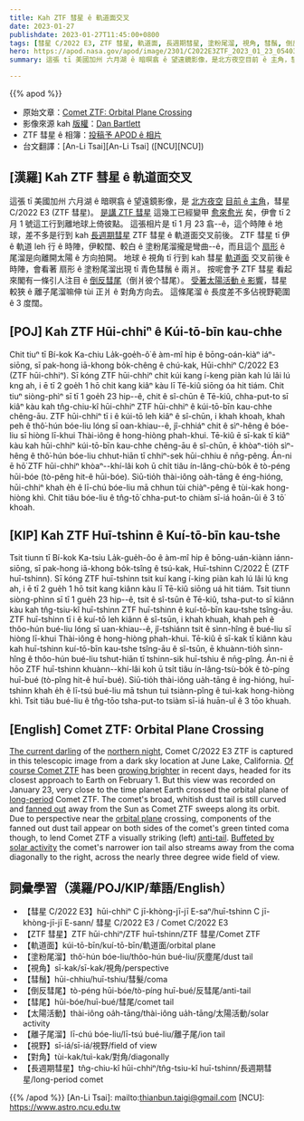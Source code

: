 ```yaml
---
title: Kah ZTF 彗星 ê 軌道面交叉
date: 2023-01-27
publishdate: 2023-01-27T11:45:00+0800
tags: [彗星 C/2022 E3, ZTF 彗星, 軌道面, 長週期彗星, 塗粉尾溜, 視角, 彗鬚, 倒反彗尾, 彗尾, 太陽活動, 離子尾溜, 視野, 對角]
hero: https://apod.nasa.gov/apod/image/2301/C2022E3ZTF_2023_01_23_054036PST_DEBartlett1024.jpg
summary: 這張 tī 美國加州 六月湖 ê 暗暝翕 ê 望遠鏡影像，是北方夜空目前 ê 主角，彗星 C/2022 E3 (ZTF 彗星)。

---
```


{{% apod %}}

- 原始文章：[Comet ZTF: Orbital Plane Crossing](https://apod.nasa.gov/apod/ap230127.html)
- 影像來源 kah [版權][copyright]：[Dan Bartlett](https://www.astrobin.com/users/h2ologg/)
- ZTF 彗星 ê 相簿：[投稿予 APOD ê 相片](https://www.facebook.com/media/set/?set=a.172146088847310&type=3)
- 台文翻譯：[An-Li Tsai][An-Li Tsai] ([NCU][NCU])

## [漢羅] Kah ZTF 彗星 ê 軌道面交叉
這張 tī 美國加州 六月湖 ê 暗暝翕 ê 望遠鏡影像，是 [北方夜空][northern night] [目前 ê 主角][The current darling]，彗星 C/2022 E3 (ZTF 彗星)。
[是講 ZTF 彗星][Of course Comet ZTF] 這幾工已經變甲 [愈來愈光][growing brighter] 矣，伊會 tī 2 月 1 號這工行到離地球上倚彼點。
這張相片是 tī 1 月 23 翕--ê，這个時陣 ê 地球，差不多是行到 kah [長週期彗星][long-period] ZTF 彗星 ê 軌道面交叉前後。
ZTF 彗星 tī 伊 ê 軌道 leh 行 ê 時陣，伊較闊、較白 ê 塗粉尾溜攏是彎曲--ê，而且這个 [扇形][fanned out] ê 尾溜是向離開太陽 ê 方向拍開。
地球 ê 視角 tī 行到 kah 彗星 [軌道面][orbital plane] 交叉前後 ê 時陣，會看著 扇形 ê 塗粉尾溜出現 tī 青色彗鬚 ê 兩爿。
按呢會予 ZTF 彗星 看起來閣有一條引人注目 ê [倒反彗尾][anti-tail]（倒爿彼个彗尾）。
[受著太陽活動 ê 影響][Buffeted by solar activity]，彗星較狹 ê 離子尾溜嘛伸 tùi 正爿 ê 對角方向去。
這條尾溜 ê 長度差不多佔視野範圍 ê 3 度闊。

## [POJ] Kah ZTF Hūi-chhiⁿ ê Kúi-tō-bīn kau-chhe
Chit tiuⁿ tī Bí-kok Ka-chiu La̍k-goe̍h-ô͘ ê àm-mî hip ê bōng-oán-kiàⁿ iáⁿ-siōng, sī pak-hong iā-khong bo̍k-chêng ê chú-kak, Hūi-chhiⁿ C/2022 E3 (ZTF hūi-chhiⁿ).
Sī kóng ZTF hūi-chhiⁿ chit kúi kang í-keng piàn kah lú lâi lú kng ah, i ē tī 2 goe̍h 1 hō chit kang kiâⁿ kàu lī Tē-kiû siōng óa hit tiám.
Chit tiuⁿ siòng-phìⁿ sī tī 1 goe̍h 23 hip--ê, chit ê sî-chūn ê Tē-kiû, chha-put-to sī kiâⁿ kàu kah tn̂g-chiu-kî hūi-chhiⁿ ZTF hūi-chhiⁿ ê kúi-tō-bīn kau-chhe chêng-āu.
ZTF hūi-chhiⁿ tī i ê kúi-tō leh kiâⁿ ê sî-chūn, i khah khoah, khah peh ê thô͘-hún bóe-liu lóng sī oan-khiau--ê, jî-chhiáⁿ chit ê sìⁿ-hêng ê bóe-liu sī hiòng lī-khui Thài-iông ê hong-hiòng phah-khui.
Tē-kiû ē sī-kak tī kiâⁿ kàu kah hūi-chhiⁿ kúi-tō-bīn kau-chhe chêng-āu ê sî-chūn, ē khòaⁿ-tio̍h sìⁿ-hêng ê thô͘-hún bóe-liu chhut-hiān tī chhiⁿ-sek hūi-chhiu ê nn̄g-pêng.
Án-ni ē hō͘ ZTF hūi-chhiⁿ khòaⁿ--khí-lâi koh ū chi̍t tiâu ín-lâng-chù-bo̍k ê tò-péng hūi-bóe (tò-pêng hit-ê hūi-bóe).
Siū-tio̍h thài-iông oa̍h-tāng ê éng-hióng, hūi-chhiⁿ khah e̍h ê lī-chú bóe-liu mā chhun tùi chiàⁿ-pêng ê tùi-kak hong-hiòng khì.
Chit tiâu bóe-liu ê tn̂g-tō͘ chha-put-to chiàm sī-iá hoān-ûi ê 3 tō͘ khoah.

## [KIP] Kah ZTF Huī-tshinn ê Kuí-tō-bīn kau-tshe
Tsit tiunn tī Bí-kok Ka-tsiu La̍k-gue̍h-ôo ê àm-mî hip ê bōng-uán-kiànn iánn-siōng, sī pak-hong iā-khong bo̍k-tsîng ê tsú-kak, Huī-tshinn C/2022 È (ZTF huī-tshinn).
Sī kóng ZTF huī-tshinn tsit kuí kang í-king piàn kah lú lâi lú kng ah, i ē tī 2 gue̍h 1 hō tsit kang kiânn kàu lī Tē-kiû siōng uá hit tiám.
Tsit tiunn siòng-phìnn sī tī 1 gue̍h 23 hip--ê, tsit ê sî-tsūn ê Tē-kiû, tsha-put-to sī kiânn kàu kah tn̂g-tsiu-kî huī-tshinn ZTF huī-tshinn ê kuí-tō-bīn kau-tshe tsîng-āu.
ZTF huī-tshinn tī i ê kuí-tō leh kiânn ê sî-tsūn, i khah khuah, khah peh ê thôo-hún bué-liu lóng sī uan-khiau--ê, jî-tshiánn tsit ê sìnn-hîng ê bué-liu sī hiòng lī-khui Thài-iông ê hong-hiòng phah-khui.
Tē-kiû ē sī-kak tī kiânn kàu kah huī-tshinn kuí-tō-bīn kau-tshe tsîng-āu ê sî-tsūn, ē khuànn-tio̍h sìnn-hîng ê thôo-hún bué-liu tshut-hiān tī tshinn-sik huī-tshiu ê nn̄g-pîng.
Án-ni ē hōo ZTF huī-tshinn khuànn--khí-lâi koh ū tsi̍t tiâu ín-lâng-tsù-bo̍k ê tò-píng huī-bué (tò-pîng hit-ê huī-bué).
Siū-tio̍h thài-iông ua̍h-tāng ê íng-hióng, huī-tshinn khah e̍h ê lī-tsú bué-liu mā tshun tuì tsiànn-pîng ê tuì-kak hong-hiòng khì.
Tsit tiâu bué-liu ê tn̂g-tōo tsha-put-to tsiàm sī-iá huān-uî ê 3 tōo khuah.

## [English] Comet ZTF: Orbital Plane Crossing
[The current darling][The current darling] of the [northern night][northern night], Comet C/2022 E3 ZTF is captured in this telescopic image from a dark sky location at June Lake, California.
[Of course Comet ZTF][Of course Comet ZTF] has been [growing brighter][growing brighter] in recent days, headed for its closest approach to Earth on February 1.
But this view was recorded on January 23, very close to the time planet Earth crossed the orbital plane of [long-period][long-period] Comet ZTF.
The comet's broad, whitish dust tail is still curved and [fanned out][fanned out] away from the Sun as Comet ZTF sweeps along its orbit.
Due to perspective near the [orbital plane][orbital plane] crossing, components of the fanned out dust tail appear on both sides of the comet's green tinted coma though, to lend Comet ZTF a visually striking (left) [anti-tail][anti-tail].
[Buffeted by solar activity][Buffeted by solar activity] the comet's narrower ion tail also streams away from the coma diagonally to the right, across the nearly three degree wide field of view.


## 詞彙學習（漢羅/POJ/KIP/華語/English）
- 【彗星 C/2022 E3】hūi-chhiⁿ C jī-khòng-jī-jī E-saⁿ/huī-tshinn C jī-khòng-jī-jī E-sann/ 彗星 C/2022 E3 / Comet C/2022 E3
- 【ZTF 彗星】ZTF hūi-chhiⁿ/ZTF huī-tshinn/ZTF 彗星/Comet ZTF
- 【軌道面】kúi-tō-bīn/kuí-tō-bīn/軌道面/orbital plane
- 【塗粉尾溜】thô͘-hún bóe-liu/thôo-hún bué-liu/灰塵尾/dust tail
- 【視角】sī-kak/sī-kak/視角/perspective
- 【彗鬚】hūi-chhiu/huī-tshiu/彗髮/coma
- 【倒反彗尾】tò-péng hūi-bóe/tò-píng huī-bué/反彗尾/anti-tail
- 【彗尾】hūi-bóe/huī-bué/彗尾/comet tail
- 【太陽活動】thài-iông oa̍h-tāng/thài-iông ua̍h-tāng/太陽活動/solar activity
- 【離子尾溜】lī-chú bóe-liu/lī-tsú bué-liu/離子尾/ion tail
- 【視野】sī-iá/sī-iá/視野/field of view
- 【對角】tùi-kak/tuì-kak/對角/diagonally
- 【長週期彗星】tn̂g-chiu-kî hūi-chhiⁿ/tn̂g-tsiu-kî huī-tshinn/長週期彗星/long-period comet

{{% /apod %}}
[An-Li Tsai]: mailto:thianbun.taigi@gmail.com
[NCU]: https://www.astro.ncu.edu.tw

[copyright]: https://apod.nasa.gov/apod/fap/lib/about_apod.html#srapply
[License]: https://creativecommons.org/licenses/by/2.0/

[The current darling]:https://www.facebook.com/media/set/?set=a.172146088847310
[northern night]:https://www.petrhoralek.com/?p=23393
[Of course Comet ZTF]:https://earthsky.org/astronomy-essentials/new-comet-might-get-bright-enough-for-binoculars/
[growing brighter]:https://spaceweathergallery2.com/indiv_upload.php?upload_id=191771
[long-period]:https://solarsystem.nasa.gov/asteroids-comets-and-meteors/comets/in-depth/#otp_where_do_comets_come_from?
[fanned out]:https://apod.nasa.gov/apod/ap130330.html
[orbital plane]:http://astro.vanbuitenen.nl/comet/2022E3
[anti-tail]:https://apod.nasa.gov/apod/ap130526.html
[Buffeted by solar activity]:https://spaceweather.com/archive.php?view=1&day=19&month=01&year=2023

